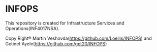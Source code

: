# INFOPS
This repository is created for Infrastructure Services and Operations(INF4017NSA). 

Copy Right® Martin Veshovda(https://github.com/Loellis/INFOPS) and 
 Getinet Ayele(https://github.com/get20/INFOPS)
